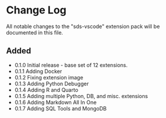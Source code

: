 # Change Log

All notable changes to the "sds-vscode" extension pack will be documented in this file.

## Added

- 0.1.0 Initial release - base set of 12 extensions.
- 0.1.1 Adding Docker
- 0.1.2 Fixing extension image
- 0.1.3 Adding Python Debugger
- 0.1.4 Adding R and Quarto
- 0.1.5 Adding multiple Python, DB, and misc. extensions
- 0.1.6 Adding Markdown All In One
- 0.1.7 Adding SQL Tools and MongoDB
